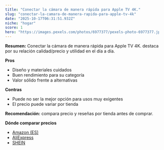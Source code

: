 ```yaml
---
title: "Conectar la cámara de manera rápida para Apple TV 4K."
slug: "conectar-la-camara-de-manera-rapida-para-apple-tv-4k"
date: "2025-10-17T06:31:51.932Z"
niche: "hogar"
score: 1
hero: "https://images.pexels.com/photos/6977377/pexels-photo-6977377.jpeg?auto=compress&cs=tinysrgb&fit=crop&h=627&w=1200&auto=compress&cs=tinysrgb&w=1200&h=675&fit=crop"
---
```


**Resumen:** Conectar la cámara de manera rápida para Apple TV 4K. destaca por su relación calidad/precio y utilidad en el día a día.

**Pros**
- Diseño y materiales cuidados
- Buen rendimiento para su categoría
- Valor sólido frente a alternativas

**Contras**
- Puede no ser la mejor opción para usos muy exigentes
- El precio puede variar por tienda

**Recomendación:** compara precio y reseñas por tienda antes de comprar.

**Dónde comparar precios**
- [Amazon (ES)](https://www.amazon.es/s?k=Conectar%20la%20c%C3%A1mara%20de%20manera%20r%C3%A1pida%20para%20Apple%20TV%204K.&tag=teknovashop25-21)
- [AliExpress](https://www.aliexpress.com/wholesale?SearchText=Conectar%20la%20c%C3%A1mara%20de%20manera%20r%C3%A1pida%20para%20Apple%20TV%204K.)
- [SHEIN](https://www.shein.com/pdsearch/Conectar%20la%20c%C3%A1mara%20de%20manera%20r%C3%A1pida%20para%20Apple%20TV%204K.)